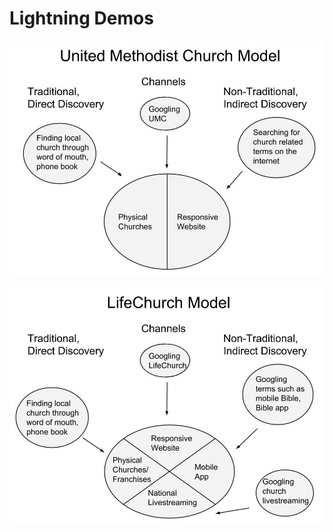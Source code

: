 # Lightning Demos

![](lightning-demos/united-methodist-church-model.jpg)

![](lightning-demos/lifechurch-model.jpg)

